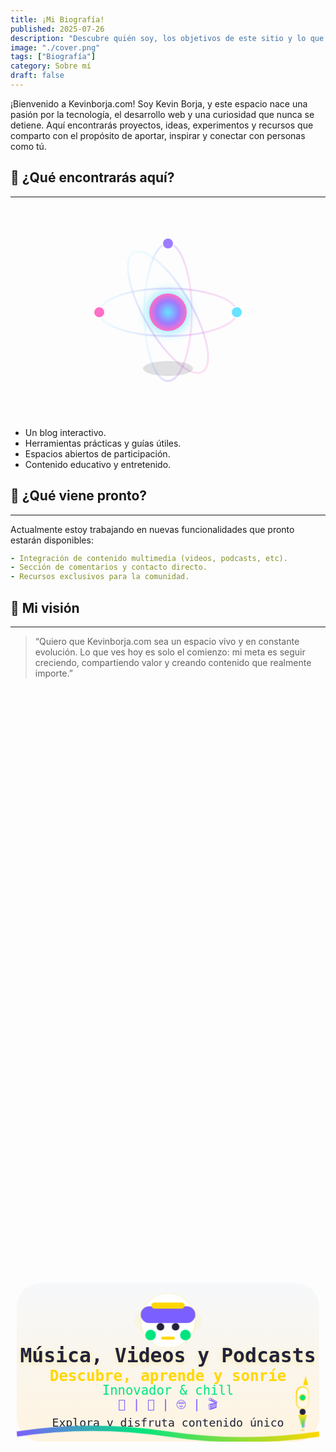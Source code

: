```yaml
---
title: ¡Mi Biografía!
published: 2025-07-26
description: "Descubre quién soy, los objetivos de este sitio y lo que está por venir."
image: "./cover.png"
tags: ["Biografía"]
category: Sobre mí
draft: false
---
```


¡Bienvenido a Kevinborja.com!
Soy Kevin Borja, y este espacio nace una pasión por la tecnología, el desarrollo web y una curiosidad que nunca se detiene. Aquí encontrarás proyectos, ideas, experimentos y recursos que comparto con el propósito de aportar, inspirar y conectar con personas como tú.

## 🧭 ¿Qué encontrarás aquí? 
---

<style>
.atom-svg {
  display: block;
  margin: 0 auto;
  width: 340px;
  max-width: 98vw;
  height: 340px;
}
@keyframes electron-rotate1 {
  from { transform: rotate(0deg);}
  to   { transform: rotate(360deg);}
}
@keyframes electron-rotate2 {
  from { transform: rotate(90deg);}
  to   { transform: rotate(450deg);}
}
@keyframes electron-rotate3 {
  from { transform: rotate(180deg);}
  to   { transform: rotate(540deg);}
}
@keyframes nucleus-pulse {
  0%,100% { filter: drop-shadow(0 0 10px #65e3ff); }
  50%     { filter: drop-shadow(0 0 22px #9d7bff);}
}
.nucleus-anim {
  animation: nucleus-pulse 2.8s infinite;
}
.electron1 { 
  transform-box: fill-box; transform-origin: 50% 50%;
  animation: electron-rotate1 6s linear infinite;
}
.electron2 { 
  transform-box: fill-box; transform-origin: 50% 50%;
  animation: electron-rotate2 8s linear infinite;
}
.electron3 { 
  transform-box: fill-box; transform-origin: 50% 50%;
  animation: electron-rotate3 10s linear infinite;
}
</style>

<svg class="atom-svg" viewBox="0 0 340 340" xmlns="http://www.w3.org/2000/svg" aria-label="Átomo avanzado animado">
  <defs>
    <radialGradient id="nucleus-gradient" cx="50%" cy="50%" r="50%">
      <stop offset="0%" stop-color="#65e3ff"/>
      <stop offset="60%" stop-color="#9d7bff"/>
      <stop offset="100%" stop-color="#ff6ec7"/>
    </radialGradient>
    <linearGradient id="orbit-gradient" x1="0%" y1="0%" x2="100%" y2="0%">
      <stop offset="0%" stop-color="#65e3ff" stop-opacity="0.1"/>
      <stop offset="50%" stop-color="#9d7bff" stop-opacity="0.3"/>
      <stop offset="100%" stop-color="#ff6ec7" stop-opacity="0.2"/>
    </linearGradient>
  </defs>
  <!-- Órbitas -->
  <ellipse cx="170" cy="170" rx="110" ry="38" fill="none" stroke="url(#orbit-gradient)" stroke-width="3"/>
  <ellipse cx="170" cy="170" rx="38" ry="110" fill="none" stroke="url(#orbit-gradient)" stroke-width="3"/>
  <ellipse transform="rotate(60 170 170)" cx="170" cy="170" rx="110" ry="38" fill="none" stroke="url(#orbit-gradient)" stroke-width="3"/>
  <!-- Núcleo animado -->
  <circle class="nucleus-anim" cx="170" cy="170" r="30" fill="url(#nucleus-gradient)" />
  <!-- Electrones animados -->
  <g class="electron1">
    <circle cx="280" cy="170" r="9" fill="#65e3ff" stroke="#fff" stroke-width="2"/>
  </g>
  <g class="electron2">
    <circle cx="170" cy="60" r="9" fill="#9d7bff" stroke="#fff" stroke-width="2"/>
  </g>
  <g class="electron3">
    <circle cx="60" cy="170" r="9" fill="#ff6ec7" stroke="#fff" stroke-width="2"/>
  </g>
  <!-- Sombra y profundidad -->
  <ellipse cx="170" cy="260" rx="40" ry="12" fill="#22223b" opacity="0.13"/>
</svg>

- Un blog interactivo.
- Herramientas prácticas y guías útiles.
- Espacios abiertos de participación.
- Contenido educativo y entretenido.

## 🚧 ¿Qué viene pronto?
---
Actualmente estoy trabajando en nuevas funcionalidades que pronto estarán disponibles:

```yaml
- Integración de contenido multimedia (videos, podcasts, etc).
- Sección de comentarios y contacto directo.
- Recursos exclusivos para la comunidad.
```

## 🌱 Mi visión
---

> “Quiero que Kevinborja.com sea un espacio vivo y en constante evolución. Lo que ves hoy es solo el comienzo: mi meta es seguir creciendo, compartiendo valor y creando contenido que realmente importe.”

<style>
.center-svg {
  display: flex;
  justify-content: center;
  align-items: center;
  min-height: 54vh;
  width: 100%;
  padding: 0 10px;
  box-sizing: border-box;
}
.svg-responsive {
  width: 100%;
  max-width: 400px;
  height: auto;
  display: block;
  max-width: 100vw;
  max-height: 98vh;
}
.wave-anim {
  stroke-dasharray: 900;
  stroke-dashoffset: 0;
  animation: waveBounce 4.47s infinite;
  transform-origin: center;
  animation-timing-function: cubic-bezier(.6,.2,.2,.8);
}
@keyframes waveBounce {
  0% { transform: translateY(0px);}
  18% { transform: translateY(-10px);}
  40% { transform: translateY(7px);}
  60% { transform: translateY(-4px);}
  80% { transform: translateY(2px);}
  100% { transform: translateY(0px);}
}
.headphone-emoji {
  animation: headphonesPulse 2.5s infinite alternate;
}
@keyframes headphonesPulse {
  0% { filter: drop-shadow(0 0 0px #FFD700);}
  80% { filter: drop-shadow(0 0 14px #FFD700);}
  100% { filter: drop-shadow(0 0 0px #FFD700);}
}
.rocket-anim {
  animation: rocketUp 2.9s infinite cubic-bezier(.7,.2,.2,.8);
}
@keyframes rocketUp {
  0%   { transform: translateY(0);}
  14%  { transform: translateY(-14px);}
  28%  { transform: translateY(-20px);}
  50%  { transform: translateY(-10px);}
  72%  { transform: translateY(0);}
  80%  { transform: translateY(8px);}
  100% { transform: translateY(0);}
}
/* Animación ignición llama cohete sincronizada y estilizada */
.flame-anim {
  transform-origin: 378px 193px;
  animation: flameIgnite 2.9s infinite cubic-bezier(.7,.2,.2,.8);
}
@keyframes flameIgnite {
  0%   { opacity: 0.8; transform: scaleY(1) scaleX(1);}
  14%  { opacity: 1;   transform: scaleY(1.18) scaleX(0.97);}
  28%  { opacity: 0.92;   transform: scaleY(0.97) scaleX(1.11);}
  50%  { opacity: 1;   transform: scaleY(1.2) scaleX(0.93);}
  72%  { opacity: 0.92;   transform: scaleY(1.08) scaleX(1.07);}
  80%  { opacity: 1;   transform: scaleY(1.14) scaleX(0.96);}
  100% { opacity: 0.8; transform: scaleY(1) scaleX(1);}
}
/* Glow dorado animado por los bordes */
.glow-anim-borders {
  animation: glowPulse 2.7s infinite;
}
@keyframes glowPulse {
  0%,100% { opacity: 1; }
  50% { opacity: 0.83; }
}
/* Glow robot menos opaco */
.glow-anim-robot {
  opacity: 0.8;
}
/* Sombra en textos para mejorar contraste */
text {
  text-shadow: 0 1px 3px #fff4e0;
}
/* Sombra extra en el título principal */
text[font-size="26"] {
  text-shadow: 0 2px 8px #FFD70055;
}
</style>

<div class="center-svg">
<svg class="svg-responsive" width="400" height="210" viewBox="0 0 400 210" xmlns="http://www.w3.org/2000/svg" role="img" aria-label="Banner multimedia: música, videos y podcasts">
  <title>Kevinborja.com</title>
  <defs>
    <!-- Fondo degradado blanco-dorado -->
    <linearGradient id="bg" x1="0" y1="0" x2="0" y2="1">
      <stop offset="0%" stop-color="#f6f8fa" />
      <stop offset="100%" stop-color="#fff4e0" />
    </linearGradient>
    <!-- Degradado multicolor para la onda -->
    <linearGradient id="wave" x1="0" y1="0" x2="1" y2="0">
      <stop offset="0%" stop-color="#7c5fff" />
      <stop offset="40%" stop-color="#00e580" />
      <stop offset="100%" stop-color="#FFD700" />
    </linearGradient>
    <!-- Glow radial dorado para los bordes -->
    <radialGradient id="glow-borders" cx="50%" cy="50%" r="80%">
      <stop offset="0%" stop-color="#FFD700" stop-opacity="0.0"/>
      <stop offset="68%" stop-color="#FFD700" stop-opacity="0.12"/>
      <stop offset="98%" stop-color="#FFD700" stop-opacity="0.22"/>
      <stop offset="100%" stop-color="#fff4e0" stop-opacity="0"/>
    </radialGradient>
    <!-- Glow radial dorado robot -->
    <radialGradient id="glow-robot" cx="50%" cy="50%" r="85%">
      <stop offset="0%" stop-color="#FFD700" stop-opacity="0.33"/>
      <stop offset="100%" stop-color="#fff4e0" stop-opacity="0"/>
    </radialGradient>
    <!-- Degradado dorado para borde del cohete -->
    <linearGradient id="rocket-border" x1="0" y1="0" x2="1" y2="1">
      <stop offset="0%" stop-color="#FFD700"/>
      <stop offset="100%" stop-color="#fff4e0"/>
    </linearGradient>
    <!-- Degradado para cuerpo del cohete -->
    <linearGradient id="rocket-body" x1="0" y1="0" x2="0" y2="1">
      <stop offset="0%" stop-color="#fff"/>
      <stop offset="100%" stop-color="#fff4e0"/>
    </linearGradient>
    <!-- Degradado para la llama -->
    <linearGradient id="flame" x1="0" y1="0" x2="0" y2="1">
      <stop offset="0%" stop-color="#FFD700"/>
      <stop offset="100%" stop-color="#00e580"/>
    </linearGradient>
  </defs>
  <!-- Glow dorado animado por los bordes (elipse más grande) -->
  <ellipse class="glow-anim-borders" cx="200" cy="105" rx="196" ry="104" fill="url(#glow-borders)" />
  <!-- Fondo blanco degradado -->
  <rect width="400" height="210" rx="32" fill="url(#bg)" />
  <!-- Glow dorado detrás del robot -->
  <ellipse class="glow-anim-robot" cx="200" cy="50" rx="45" ry="23" fill="url(#glow-robot)" />
  <!-- Robot/diadema perfectamente centrado -->
  <g class="headphone-emoji">
    <circle cx="200" cy="50" r="36" fill="#fff"/>
    <rect x="164" y="31" width="72" height="22" rx="11" fill="#7c5fff"/>
    <rect x="178" y="26" width="44" height="8" rx="4" fill="#FFD700"/>
    <rect x="170" y="62" width="14" height="14" rx="7" fill="#00e580"/>
    <rect x="216" y="62" width="14" height="14" rx="7" fill="#00e580"/>
    <circle cx="190" cy="58" r="5" fill="#22223b"/>
    <circle cx="210" cy="58" r="5" fill="#22223b"/>
    <rect x="191" y="71" width="18" height="4" rx="2" fill="#FFD700"/>
  </g>
  <!-- Título central -->
  <text x="200" y="105" text-anchor="middle" fill="#22223b" font-size="26" font-family="monospace" font-weight="bold">
    Música, Videos y Podcasts
  </text>
  <text x="200" y="130" text-anchor="middle" fill="#FFD700" font-size="20" font-family="monospace" font-weight="bold">
    Descubre, aprende y sonríe
  </text>
  <text x="200" y="148" text-anchor="middle" fill="#00e580" font-size="17" font-family="monospace">
    Innovador & chill
  </text>
  <text x="200" y="166" text-anchor="middle" fill="#7c5fff" font-size="16" font-family="monospace">
    🎨  |  🎵  |  🤓  |  🎬  
  </text>
  <text x="200" y="190" text-anchor="middle" fill="#22223b" font-size="15" font-family="monospace">
    Explora y disfruta contenido único
  </text>
  <!-- Onda animada -->
  <path class="wave-anim" d="M0,200 Q100,185 200,200 T400,200" fill="none" stroke="url(#wave)" stroke-width="7"/>
  <!-- TORTUGA ELIMINADA -->
  <!-- Cohete con llama sincronizada y estilizada -->
  <g class="rocket-anim">
    <rect x="375" y="162" width="6" height="26" rx="3" fill="url(#rocket-border)" opacity="0.7"/>
    <rect x="377" y="180" width="4" height="12" rx="2" fill="#7c5fff" opacity="0.5"/>
    <rect x="370" y="138" width="16" height="29" rx="8" fill="url(#rocket-body)" stroke="url(#rocket-border)" stroke-width="2"/>
    <polygon points="378,136 386,136 382,122" fill="#FFD700"stroke="#fff4e0" stroke-width="1"/>
    <circle cx="378" cy="152" r="4" fill="#00e580" stroke="#FFD700" stroke-width="1"/>
    <rect x="374" y="167" width="8" height="8" rx="4" fill="#22223b"/>
    <!-- Llama animada, sincronizada y estilizada -->
    <polygon class="flame-anim" points="372,175 384,175 378,193" fill="url(#flame)"/>
    <!-- Chispa/fogonazo para realismo -->
    <ellipse class="flame-anim" cx="378" cy="195" rx="2.2" ry="0.9" fill="#FFD700" opacity="0.68"/>
    <ellipse cx="378" cy="144" rx="2.2" ry="1.1" fill="#fff" opacity="0.5"/>
    <ellipse cx="374" cy="160" rx="1.2" ry="0.6" fill="#fff" opacity="0.3"/>
  </g>
</svg>
</div>
